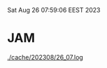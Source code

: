 Sat Aug 26 07:59:06 EEST 2023
# JAM
<a href='./cache/202308/26_07.log'>./cache/202308/26_07.log</a>
